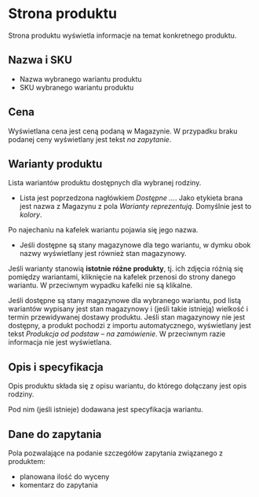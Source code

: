 # Strona produktu

Strona produktu wyświetla informacje na temat konkretnego produktu.

## Nazwa i SKU

- Nazwa wybranego wariantu produktu
- SKU wybranego wariantu produktu

## Cena

Wyświetlana cena jest ceną podaną w Magazynie.
W przypadku braku podanej ceny wyświetlany jest tekst _na zapytanie_.

## Warianty produktu

Lista wariantów produktu dostępnych dla wybranej rodziny.
- Lista jest poprzedzona nagłówkiem _Dostępne ..._. Jako etykieta brana jest nazwa z Magazynu z pola _Warianty reprezentują_. Domyślnie jest to _kolory_.

Po najechaniu na kafelek wariantu pojawia się jego nazwa.
- Jeśli dostępne są stany magazynowe dla tego wariantu, w dymku obok nazwy wyświetlany jest również stan magazynowy.

Jeśli warianty stanowią **istotnie różne produkty**, tj. ich zdjęcia różnią się pomiędzy wariantami, kliknięcie na kafelek przenosi do strony danego wariantu.
W przeciwnym wypadku kafelki nie są klikalne.

Jeśli dostępne są stany magazynowe dla wybranego wariantu, pod listą wariantów wypisany jest stan magazynowy i (jeśli takie istnieją) wielkość i termin przewidywanej dostawy produktu.
Jeśli stan magazynowy nie jest dostępny, a produkt pochodzi z importu automatycznego, wyświetlany jest tekst _Produkcja od podstaw – na zamówienie_.
W przeciwnym razie informacja nie jest wyświetlana.

## Opis i specyfikacja

Opis produktu składa się z opisu wariantu, do którego dołączany jest opis rodziny.

Pod nim (jeśli istnieje) dodawana jest specyfikacja wariantu.

## Dane do zapytania

Pola pozwalające na podanie szczegółów zapytania związanego z produktem:
- planowana ilość do wyceny
- komentarz do zapytania
